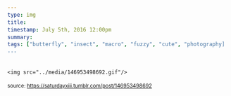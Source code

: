 ```yaml
---
type: img
title: 
timestamp: July 5th, 2016 12:00pm
summary: 
tags: ["butterfly", "insect", "macro", "fuzzy", "cute", "photography]
---
```


                
                
                
                                                                                        <img src="../media/146953498692.gif"/>
                                                                                
                
                
                
                
                                
<small>source: https://saturdayxiii.tumblr.com/post/146953498692</small>